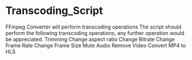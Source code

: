 # Transcoding_Script
FFmpeg Converter will perform transcoding operations
The script should perform the following transcoding operations, any further operation would be appreciated. Trimming
Change aspect ratio
Change Bitrate
Change Frame Rate
Change Frame Size
Mute Audio
Remove Video
Convert MP4 to HLS
